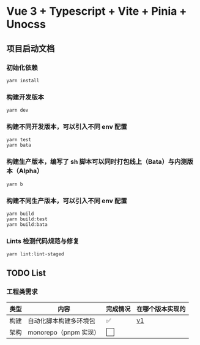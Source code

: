 # Vue 3 + Typescript + Vite + Pinia + Unocss

## 项目启动文档

### 初始化依赖

```
yarn install
```

### 构建开发版本

```
yarn dev
```

### 构建不同开发版本，可以引入不同 env 配置

```
yarn test
yarn bata
```

### 构建生产版本，编写了 sh 脚本可以同时打包线上（Bata）与内测版本（Alpha）

```
yarn b
```

### 构建不同生产版本，可以引入不同 env 配置

```
yarn build
yarn build:test
yarn build:bata
```

### Lints 检测代码规范与修复

```
yarn lint:lint-staged
```

## TODO List

### 工程类需求

| 类型 | 内容                   | 完成情况 | 在哪个版本实现的                                   |
| ---- | ---------------------- | -------- | -------------------------------------------------- |
| 构建 | 自动化脚本构建多环境包 | ✅       | [v1](https://gitee.com/TINGCYGF/ting-library-vue3) |
| 架构 | monorepo（pnpm 实现）  | ⬜️      |                                                    |
